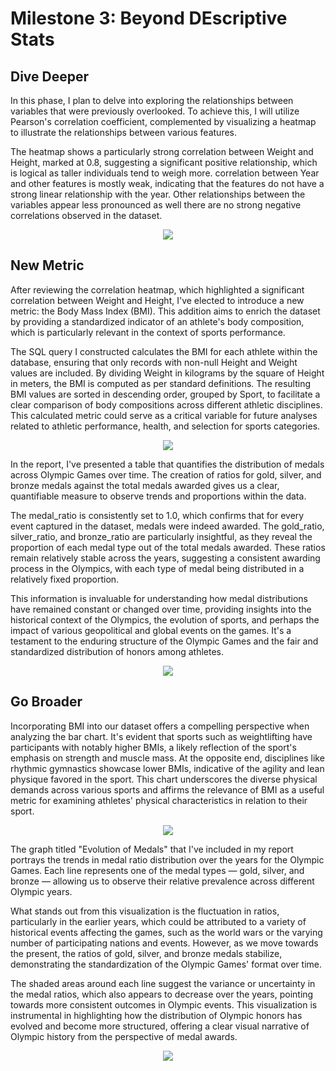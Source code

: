 # Milestone 3: Beyond DEscriptive Stats 
## Dive Deeper
   
In this phase, I plan to delve into exploring the relationships between variables that were previously overlooked. To achieve this, I will utilize Pearson's correlation coefficient, complemented by visualizing a heatmap to illustrate the relationships between various features.

The heatmap shows a particularly strong correlation between Weight and Height, marked at 0.8, suggesting a significant positive relationship, which is logical as taller individuals tend to weigh more.  correlation between Year and other features is mostly weak, indicating that the features do not have a strong linear relationship with the year. Other relationships between the variables appear less pronounced as well there are no strong negative correlations observed in the dataset.
<p align="center">
  <img src="https://github.com/russian17/ML/assets/120457811/6a0a9045-e03d-40a1-90b0-f7d5ca30605f" />
</p>

## New Metric

After reviewing the correlation heatmap, which highlighted a significant correlation between Weight and Height, I've elected to introduce a new metric: the Body Mass Index (BMI). This addition aims to enrich the dataset by providing a standardized indicator of an athlete's body composition, which is particularly relevant in the context of sports performance.

The SQL query I constructed calculates the BMI for each athlete within the database, ensuring that only records with non-null Height and Weight values are included. By dividing Weight in kilograms by the square of Height in meters, the BMI is computed as per standard definitions. The resulting BMI values are sorted in descending order, grouped by Sport, to facilitate a clear comparison of body compositions across different athletic disciplines. This calculated metric could serve as a critical variable for future analyses related to athletic performance, health, and selection for sports categories.
<p align="center">
  <img src="https://github.com/russian17/ML/assets/120457811/064552db-9f70-43ee-b4e4-3b394d6d07d7" />
</p>

In the report, I've presented a table that quantifies the distribution of medals across Olympic Games over time. The creation of ratios for gold, silver, and bronze medals against the total medals awarded gives us a clear, quantifiable measure to observe trends and proportions within the data.

The medal_ratio is consistently set to 1.0, which confirms that for every event captured in the dataset, medals were indeed awarded. The gold_ratio, silver_ratio, and bronze_ratio are particularly insightful, as they reveal the proportion of each medal type out of the total medals awarded. These ratios remain relatively stable across the years, suggesting a consistent awarding process in the Olympics, with each type of medal being distributed in a relatively fixed proportion.

This information is invaluable for understanding how medal distributions have remained constant or changed over time, providing insights into the historical context of the Olympics, the evolution of sports, and perhaps the impact of various geopolitical and global events on the games. It's a testament to the enduring structure of the Olympic Games and the fair and standardized distribution of honors among athletes.

<p align="center">
  <img src="https://github.com/russian17/ML/assets/120457811/5fb59c33-2196-4740-b0cd-66ad86100797" />
</p>

## Go Broader 

Incorporating BMI into our dataset offers a compelling perspective when analyzing the bar chart. It's evident that sports such as weightlifting have participants with notably higher BMIs, a likely reflection of the sport's emphasis on strength and muscle mass. At the opposite end, disciplines like rhythmic gymnastics showcase lower BMIs, indicative of the agility and lean physique favored in the sport. This chart underscores the diverse physical demands across various sports and affirms the relevance of BMI as a useful metric for examining athletes' physical characteristics in relation to their sport.

<p align="center">
  <img src="https://github.com/russian17/ML/assets/120457811/3c56c584-626f-4955-901d-fbd5060e3d4f" />
</p>

The graph titled "Evolution of Medals" that I've included in my report portrays the trends in medal ratio distribution over the years for the Olympic Games. Each line represents one of the medal types — gold, silver, and bronze — allowing us to observe their relative prevalence across different Olympic years.

What stands out from this visualization is the fluctuation in ratios, particularly in the earlier years, which could be attributed to a variety of historical events affecting the games, such as the world wars or the varying number of participating nations and events. However, as we move towards the present, the ratios of gold, silver, and bronze medals stabilize, demonstrating the standardization of the Olympic Games' format over time.

The shaded areas around each line suggest the variance or uncertainty in the medal ratios, which also appears to decrease over the years, pointing towards more consistent outcomes in Olympic events. This visualization is instrumental in highlighting how the distribution of Olympic honors has evolved and become more structured, offering a clear visual narrative of Olympic history from the perspective of medal awards.

<p align="center">
  <img src="https://github.com/russian17/ML/assets/120457811/b7b13908-7086-491d-94c7-4543adec5486" />
</p>


